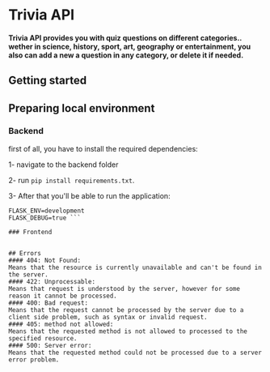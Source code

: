 # Trivia API

#### Trivia API provides you with quiz questions on different categories.. wether in science, history, sport, art, geography or entertainment, you also can add a new a question in any category, or delete it if needed.


## Getting started
## Preparing local environment
### Backend

first of all, you have to install the required dependencies:

1- navigate to the backend folder

2- run ``` pip install requirements.txt ```. 

3- After that you'll be able to run the application:
``` export FLASK_APP=flaskr 
FLASK_ENV=development 
FLASK_DEBUG=true ```

### Frontend


## Errors
#### 404: Not Found:
Means that the resource is currently unavailable and can't be found in the server.
#### 422: Unprocessable:
Means that request is understood by the server, however for some reason it cannot be processed.
#### 400: Bad request:
Means that the request cannot be processed by the server due to a client side problem, such as syntax or invalid request.
#### 405: method not allowed:
Means that the requested method is not allowed to processed to the specified resource.
#### 500: Server error:
Means that the requested method could not be processed due to a server error problem.



